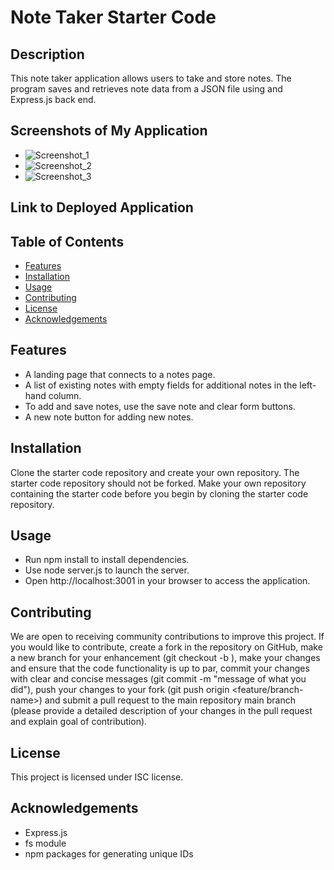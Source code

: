 # Note Taker Starter Code

## Description
This note taker application allows users to take and store notes. The program saves and retrieves note data from a JSON file using and Express.js back end.

## Screenshots of My Application
- ![Screenshot_1](./assets/images/Screenshot_(1).png)
- ![Screenshot_2](./assets/images/Screenshot_(2).png)
- ![Screenshot_3](./assets/images/Screenshot_(3).png)

## Link to Deployed Application

## Table of Contents
- [Features](#features)
- [Installation](#installation)
- [Usage](#usage)
- [Contributing](#contributing)
- [License](#license)
- [Acknowledgements](#acknowledgements)

## Features
- A landing page that connects to a notes page.
- A list of existing notes with empty fields for additional notes in the left-hand column.
- To add and save notes, use the save note and clear form buttons.
- A new note button for adding new notes.

## Installation
Clone the starter code repository and create your own repository. The starter code repository should not be forked. Make your own repository containing the starter code before you begin by cloning the starter code repository.

## Usage
- Run npm install to install dependencies.
- Use node server.js to launch the server.
- Open http://localhost:3001 in your browser to access the application.

## Contributing
We are open to receiving community contributions to improve this project. If you would like to contribute, create a fork in the repository on GitHub, make a new branch for your enhancement (git checkout -b ), make your changes and ensure that the code functionality is up to par, commit your changes with clear and concise messages (git commit -m "message of what you did"), push your changes to your fork (git push origin <feature/branch-name>) and submit a pull request to the main repository main branch (please provide a detailed description of your changes in the pull request and explain goal of contribution).

## License
This project is licensed under ISC license.

## Acknowledgements
- Express.js
- fs module
- npm packages for generating unique IDs

[def]: ./assets/images/Screenshot_(3).png